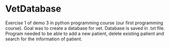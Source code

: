 # VetDatabase

Exercise 1 of demo 3 in python programming course (our first programming course).
Goal was to create a database for vet.
Database is saved in .txt file.
Program needed to be able to add a new patient, delete existing patient and search for the information of patient.
